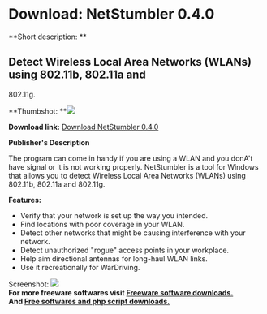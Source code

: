 # Download: NetStumbler 0.4.0

**Short description: **

## Detect Wireless Local Area Networks (WLANs) using 802.11b, 802.11a and
802.11g.

  
**Thumbshot: **![](http://www.freewarefiles.com/screenshot/netowrkstumbler_md.gif)   
  
**Download link:** [Download NetStumbler 0.4.0](http://freesoftwares.boysofts.com/NetStumbler_program_34783.html)  
  

**Publisher's Description**  
  

The program can come in handy if you are using a WLAN and you donA't have
signal or it is not working properly. NetStumbler is a tool for Windows that
allows you to detect Wireless Local Area Networks (WLANs) using 802.11b,
802.11a and 802.11g.

**Features:**

  * Verify that your network is set up the way you intended. 
  * Find locations with poor coverage in your WLAN. 
  * Detect other networks that might be causing interference with your network. 
  * Detect unauthorized "rogue" access points in your workplace. 
  * Help aim directional antennas for long-haul WLAN links. 
  * Use it recreationally for WarDriving. 

  
  
Screenshot: ![](http://www.freewarefiles.com/screenshot/netowrkstumbler.gif)  
**For more freeware softwares visit [Freeware software downloads.](http://freesoftwares.boysofts.com/)**   
**And [Free softwares and php script downloads.](http://www.boysofts.com/)**

